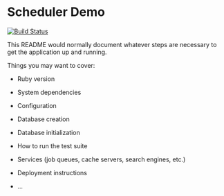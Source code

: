 # Scheduler Demo

[![Build Status](https://travis-ci.org/BaylorRae/scheduler.svg?branch=master)](https://travis-ci.org/BaylorRae/scheduler)

This README would normally document whatever steps are necessary to get the
application up and running.

Things you may want to cover:

* Ruby version

* System dependencies

* Configuration

* Database creation

* Database initialization

* How to run the test suite

* Services (job queues, cache servers, search engines, etc.)

* Deployment instructions

* ...

